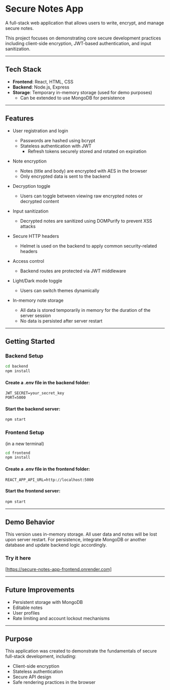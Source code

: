 # Secure Notes App

A full-stack web application that allows users to write, encrypt, and manage secure notes.

This project focuses on demonstrating core secure development practices including client-side encryption, JWT-based authentication, and input sanitization.

---

## Tech Stack

- **Frontend**: React, HTML, CSS
- **Backend**: Node.js, Express
- **Storage**: Temporary in-memory storage (used for demo purposes)
  - Can be extended to use MongoDB for persistence

---

## Features

- User registration and login
  - Passwords are hashed using bcrypt
  - Stateless authentication with JWT
    - Refresh tokens securely stored and rotated on expiration

- Note encryption
  - Notes (title and body) are encrypted with AES in the browser
  - Only encrypted data is sent to the backend

- Decryption toggle
  - Users can toggle between viewing raw encrypted notes or decrypted content

- Input sanitization
  - Decrypted notes are sanitized using DOMPurify to prevent XSS attacks

- Secure HTTP headers
  - Helmet is used on the backend to apply common security-related headers

- Access control
  - Backend routes are protected via JWT middleware

- Light/Dark mode toggle
  - Users can switch themes dynamically

- In-memory note storage
  - All data is stored temporarily in memory for the duration of the server session
  - No data is persisted after server restart

---

## Getting Started

### Backend Setup

```bash
cd backend
npm install
```

#### Create a .env file in the backend folder:

```
JWT_SECRET=your_secret_key
PORT=5000
```

#### Start the backend server:

```bash
npm start
```

### Frontend Setup

(in a new terminal)
```bash
cd frontend
npm install
```

#### Create a .env file in the frontend folder:

```
REACT_APP_API_URL=http://localhost:5000
```

#### Start the frontend server:

```bash
npm start
```

---

## Demo Behavior

This version uses in-memory storage. All user data and notes will be lost upon server restart. For persistence, integrate MongoDB or another database and update backend logic accordingly.

### Try it here

[https://secure-notes-app-frontend.onrender.com]

---

## Future Improvements

- Persistent storage with MongoDB
- Editable notes
- User profiles
- Rate limiting and account lockout mechanisms

---

## Purpose

This application was created to demonstrate the fundamentals of secure full-stack development, including:
- Client-side encryption
- Stateless authentication
- Secure API design
- Safe rendering practices in the browser

